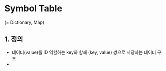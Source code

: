 # Symbol Table
(= Dictionary, Map)

## 1. 정의
- 데이터(value)를 ID 역할하는 key와 함께 (key, value) 쌍으로 저장하는 데이터 구조
- 